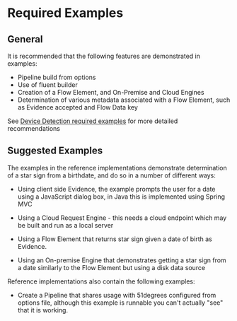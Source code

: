 # Required Examples

## General

It is recommended that the following features are demonstrated in examples:

- Pipeline build from options
- Use of fluent builder
- Creation of a Flow Element, and On-Premise and Cloud Engines
- Determination of various metadata associated with a Flow Element, such as
  Evidence accepted and Flow Data key

See [Device Detection required examples](../../device-detection-specification/part3/required-examples.md) for more detailed recommendations

## Suggested Examples

The examples in the reference implementations demonstrate determination of a
star sign from a birthdate, and do so in a number of different ways:

- Using client side Evidence, the example prompts the user for a date using a
  JavaScript dialog box, in Java this is implemented using Spring MVC

- Using a Cloud Request Engine - this needs a cloud endpoint which may be
  built and run as a local server

- Using a Flow Element that returns star sign given a date of birth as
  Evidence.

- Using an On-premise Engine that demonstrates getting a star sign from a date
  similarly to the Flow Element but using a disk data source

Reference implementations also contain the following examples:

- Create a Pipeline that shares usage with 51degrees configured from options file,
  although this example is runnable you can't actually "see" that it is working.

